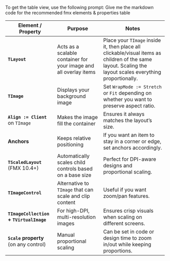 To get the table view, use the following prompt:
Give me the markdown code for the recommended fmx elements & properties table


| Element / Property | Purpose | Notes |
|--------------------|---------|-------|
| **`TLayout`** | Acts as a scalable container for your image and all overlay items | Place your `TImage` inside it, then place all clickable/visual items as children of the same layout. Scaling the layout scales everything proportionally. |
| **`TImage`** | Displays your background image | Set `WrapMode := Stretch` or `Fit` depending on whether you want to preserve aspect ratio. |
| **`Align := Client`** on `TImage` | Makes the image fill the container | Ensures it always matches the layout’s size. |
| **Anchors** | Keeps relative positioning | If you want an item to stay in a corner or edge, set anchors accordingly. |
| **`TScaledLayout`** (FMX 10.4+) | Automatically scales child controls based on a base size | Perfect for DPI-aware designs and proportional scaling. |
| **`TImageControl`** | Alternative to `TImage` that can scale and clip content | Useful if you want zoom/pan features. |
| **`TImageCollection` + `TVirtualImage`** | For high-DPI, multi-resolution images | Ensures crisp visuals when scaling on different screens. |
| **`Scale` property** (on any control) | Manual proportional scaling | Can be set in code or design time to zoom in/out while keeping proportions. |
